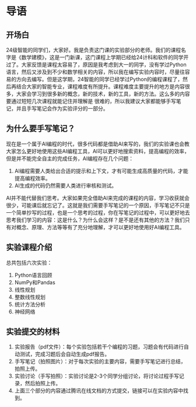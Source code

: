 # 导语

## 开场白

24级智能的同学们，大家好。我是负责这门课的实验部分的老师。我们的课程名字是《数学建模》，这是一门新课，这门课程上学期已经给24计科和软件的同学开过了。大家反馈是课程太容易了，原因是我考虑到大一的同学，没有学过Python语言，然后又涉及到不少和数学相关的内容，所以我在编写实验内容时，尽量往容易的方向去编写。但是这学期，24智能的同学已经学过Python的编程课程了，然后再结合大家的智能专业，课程难度有所提升。课程难度主要提升的地方是内容很多，大家会学习到很多新的概念，新的技术，新的工具，新的方法。这么多的内容要通过短短几次课程就能记住并理解是
很难的，所以我建议大家都能够手写笔记，并且手写笔记会作为实验评分的一部分。

## 为什么要手写笔记？

现在是一个属于AI编程的时代，很多代码都是借助AI来写的，我们的实验课也会教大家怎么更好地使用这些AI编程工具，AI可以更好地搜索资料，提高编程的效率，但是并不能完全自主的完成任务，AI编程存在几个问题：

1. AI编程需要人类给出合适的提示和上下文，才有可能生成高质量的代码，才能提高编程效率。
2. AI生成的代码仍然需要人类进行审核和测试。

AI并不能代替我们思考。大家如果完全借助AI来完成的课程的内容，学习收获就会很少，可能课后就忘记了。这就是我们需要手写笔记的一个原因，手写笔记不只是一个简单抄写的过程，也是一个思考的过程，你在写笔记的过程中，可以更好地去思考我们学习的内容：这是什么？为什么会这样？是不是还有其他的方法？我们只有对概念、原理、方法等等有了充分地理解，才可以更好地使用好AI编程工具。

## 实验课程介绍

总共包括六次实验：

1. Python语言回顾
2. NumPy和Pandas
3. 线性规划
4. 整数线性规划
5. 统计方法分析
6. 神经网络

## 实验提交的材料

1. 实验报告（pdf文件）：每个实验包括若干个编程的习题，习题会有代码进行自动测试，完成习题后会自动生成pdf报告。
2. 手写笔记（拍照图片）：对于每次实验的主要内容，需要手写笔记进行总结，拍照上传。
3. 实验讨论（手写拍照）：实验讨论是2-3个同学分组讨论，将讨论过程手写记录，然后拍照上传。
4. 上面三个部分的内容通过腾讯在线文档的方式提交，链接可以在实验内容中找到。
